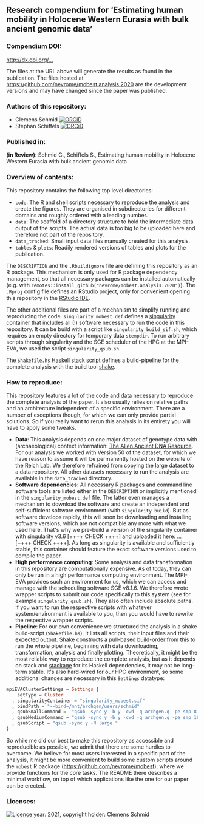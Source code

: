 ## Research compendium for ‘Estimating human mobility in Holocene Western Eurasia with bulk ancient genomic data’

### Compendium DOI:

<http://dx.doi.org/...>

The files at the URL above will generate the results as found in the publication. The files hosted at <https://github.com/nevrome/mobest.analysis.2020> are the development versions and may have changed since the paper was published.

### Authors of this repository:

- Clemens Schmid [![ORCiD](https://img.shields.io/badge/ORCiD-0000--0003--3448--5715-green.svg)](http://orcid.org/0000-0003-3448-5715)
- Stephan Schiffels [![ORCiD](https://img.shields.io/badge/ORCiD-0000-0002-1017-9150-green.svg)](http://orcid.org/0000-0002-1017-9150)

### Published in:

**(in Review)**: Schmid C., Schiffels S., Estimating human mobility in Holocene Western Eurasia with bulk ancient genomic data

### Overview of contents:

This repository contains the following top level directories:

- `code`: The R and shell scripts necessary to reproduce the analysis and create the figures. They are organised in subdirectories for different domains and roughly ordered with a leading number.
- `data`: The scaffold of a directory structure to hold the intermediate data output of the scripts. The actual data is too big to be uploaded here and therefore not part of the repository.
- `data_tracked`: Small input data files manually created for this analysis.
- `tables` & `plots`: Readily rendered versions of tables and plots for the publication.

The `DESCRIPTION` and the `.Rbuildignore` file are defining this repository as an R package. This mechanism is only used for R package dependency management, so that all necessary packages can be installed automatically (e.g. with `remotes::install_github("nevrome/mobest.analysis.2020")`). The `.Rproj` config file defines an RStudio project, only for convenient opening this repository in the [RStudio IDE](https://www.rstudio.com/products/rstudio/).

The other additional files are part of a mechanism to simplify running and reproducing the code. `singularity_mobest.def` defines a [singularity](https://singularity.hpcng.org/) container that includes all (!) software necessary to run the code in this repository. It can be build with a script like `singularity_build_sif.sh`, which requires an empty directory for temporary data `stempdir`. To run arbitrary scripts through singularity and the SGE scheduler of the HPC at the MPI-EVA, we used the script `singularity_qsub.sh`.

The `Shakefile.hs` [Haskell](https://www.haskell.org/) [stack script](https://docs.haskellstack.org/en/stable/GUIDE/#script-interpreter) defines a build-pipeline for the complete analysis with the build tool [shake](https://shakebuild.com/). 

### How to reproduce:

This repository features a lot of the code and data necessary to reproduce the complete analysis of the paper. It also usually relies on relative paths and an architecture independent of a specific environment. There are a number of exceptions though, for which we can only provide partial solutions. So if you really want to rerun this analysis in its entirety you will have to apply some tweaks.

- **Data**: This analysis depends on one major dataset of genotype data with (archaeological) context information: [The Allen Ancient DNA Resource](https://reich.hms.harvard.edu/allen-ancient-dna-resource-aadr-downloadable-genotypes-present-day-and-ancient-dna-data). For our analysis we worked with Version 50 of the dataset, for which we have reason to assume it will be permanently hosted on the website of the Reich Lab. We therefore refrained from copying the large dataset to a data repository. All other datasets necessary to run the analysis are available in the `data_tracked` directory.
- **Software dependencies**: All necessary R packages and command line software tools are listed either in the `DESCRIPTION` or implicitly mentioned in the `singularity_mobest.def` file. The latter even manages a mechanism to download the software and create an independent and self-sufficient software environment (with `singularity build`). But as software develops rapidly, this will soon be downloading and installing software versions, which are not compatible any more with what we used here. That's why we pre-build a version of the singularity container with singularity v3.6 [++++ CHECK ++++] and uploaded it here: ... [++++ CHECK ++++]. As long as singularity is available and sufficiently stable, this container should feature the exact software versions used to compile the paper.
- **High performance computing**: Some analysis and data transformation in this repository are computationally expensive. As of today, they can only be run in a high performance computing environment. The MPI-EVA provides such an environment for us, which we can access and manage with the scheduling software SGE v8.1.6. We therefore wrote wrapper scripts to submit our code specifically to this system (see for example `singularity_qsub.sh`). They also often include absolute paths. If you want to run the respective scripts with whatever system/environment is available to you, then you would have to rewrite the respective wrapper scripts.
- **Pipeline**: For our own convenience we structured the analysis in a shake build-script (`Shakefile.hs`). It lists all scripts, their input files and their expected output. Shake constructs a pull-based build-order from this to run the whole pipeline, beginning with data downloading, transformation, analysis and finally plotting. Theoretically, it might be the most reliable way to reproduce the complete analysis, but as it depends on stack and [stackage](https://www.stackage.org/) for its Haskell dependencies, it may not be long-term stable. It's also hard-wired for our HPC environment, so some additional changes are necessary in this `Settings` datatype:

```haskell
mpiEVAClusterSettings = Settings {
    setType = Cluster
  , singularityContainer = "singularity_mobest.sif"
  , bindPath = "--bind=/mnt/archgen/users/schmid"
  , qsubSmallCommand =  "qsub -sync y -b y -cwd -q archgen.q -pe smp 8 -l h_vmem=16G -now n -V -j y -o ~/log -N small"
  , qsubMediumCommand = "qsub -sync y -b y -cwd -q archgen.q -pe smp 16 -l h_vmem=32G -now n -V -j y -o ~/log -N medium"
  , qsubScript = "qsub -sync y -N large "
}
```

So while me did our best to make this repository as accessible and reproducible as possible, we admit that there are some hurdles to overcome. We believe for most users interested in a specific part of the analysis, it might be more convenient to build some custom scripts around the `mobest` R package (<https://github.com/nevrome/mobest>), where we provide functions for the core tasks. The README there describes a minimal workflow, on top of which applications like the one for our paper can be erected.

### Licenses:

[![Licence](https://img.shields.io/github/license/mashape/apistatus.svg)](http://choosealicense.com/licenses/mit/) year: 2021, copyright holder: Clemens Schmid
